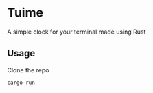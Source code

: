 # Tuime
A simple clock for your terminal made using Rust

## Usage
Clone the repo
```
cargo run
```
